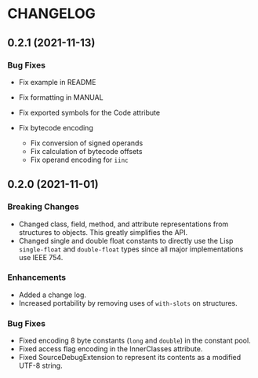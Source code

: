 # CHANGELOG

## 0.2.1 (2021-11-13)

### Bug Fixes

- Fix example in README
- Fix formatting in MANUAL

- Fix exported symbols for the Code attribute
- Fix bytecode encoding
    - Fix conversion of signed operands
    - Fix calculation of bytecode offsets
    - Fix operand encoding for `iinc`

## 0.2.0 (2021-11-01)

### Breaking Changes

- Changed class, field, method, and attribute representations from structures
to objects. This greatly simplifies the API.
- Changed single and double float constants to directly use the Lisp
`single-float` and `double-float` types since all major implementations use
IEEE 754.

### Enhancements

- Added a change log.
- Increased portability by removing uses of `with-slots` on structures.

### Bug Fixes

- Fixed encoding 8 byte constants (`long` and `double`) in the constant pool.
- Fixed access flag encoding in the InnerClasses attribute.
- Fixed SourceDebugExtension to represent its contents as a modified UTF-8
string.

